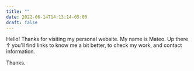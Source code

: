 ```yaml
---
title: ""
date: 2022-06-14T14:13:14-05:00
draft: false
---
```


Hello!
Thanks for visiting my personal website. My name is Mateo. Up there ↑ you'll find links to know me a bit better, to check my work, and contact information.

Thanks.